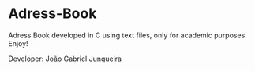 Adress-Book
===========

Adress Book developed in C using text files, only for academic purposes. Enjoy!

Developer: João Gabriel Junqueira
